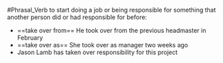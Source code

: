 #Phrasal_Verb
to start doing a job or being responsible for something that another person did or had responsible for before:

- ==take over from==
He took over from the previous headmaster in February
- ==take over as==
She took over as manager two weeks ago
- Jason Lamb has taken over responsibility for this project

